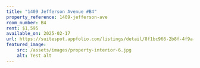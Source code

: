 ```yaml
---
title: "1409 Jefferson Avenue #B4"
property_reference: 1409-jefferson-ave
room_number: B4
rent: $1,595
available_on: 2025-02-17
url: https://suitespot.appfolio.com/listings/detail/8f1bc966-2b8f-4f9a-8452-f7aa1d3a6236
featured_image:
    src: /assets/images/property-interior-6.jpg
    alt: Test alt
---
```

